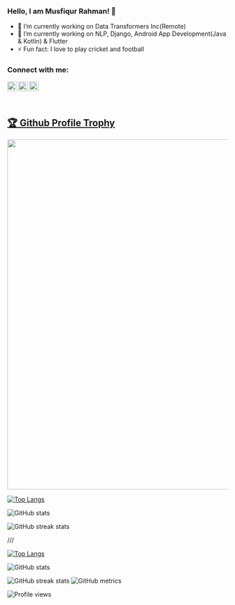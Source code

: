 ### Hello, I am Musfiqur Rahman! 👋



- 🔭 I’m currently working on Data Transformers Inc(Remote)
- 🌱 I’m currently working on NLP, Django, Android App Development(Java & Kotlin) & Flutter
- ⚡ Fun fact: I love to play cricket and football

### Connect with me:
[<img align="left" alt="Twitter" width="22px" src="https://cdn.jsdelivr.net/npm/simple-icons@v3/icons/twitter.svg" />](https://twitter.com/saye_musfiqur)
[<img align="left" alt="LinkedIn" width="22px" src="https://cdn.jsdelivr.net/npm/simple-icons@v3/icons/linkedin.svg">](https://www.linkedin.com/in/mushfiqur-rahman-7a9054185/)
[<img align="left" alt="LinkedIn" width="22px" src="https://cdn.jsdelivr.net/npm/simple-icons@3.13.0/icons/researchgate.svg">](https://www.researchgate.net/profile/Musfiqur-Rahman-12)
<br><br><br>

<a href="https://github.com/musfiqur552608/github-profile-trophy"><h2>🏆 Github Profile Trophy</h2></a>
<a href="https://github.com/musfiqur552608/github-profile-trophy">
  <img width=800 src="https://github-profile-trophy.vercel.app/?username=musfiqur552608&column=8&theme=gruvbox&no-frame=true"/>
</a>

[![Top Langs](https://github-readme-stats.vercel.app/api/top-langs/?username=musfiqur552608)](https://github.com/musfiqur552608)

![GitHub stats](https://github-readme-stats.vercel.app/api?username=musfiqur552608&show_icons=true&count_private=true)  

![GitHub streak stats](https://github-readme-streak-stats.herokuapp.com/?user=musfiqur552608)

///

[![Top Langs](https://github-readme-stats.vercel.app/api/top-langs/?username=musfiqur55260)](https://github.com/musfiqur552608/github-readme-stats)

![GitHub stats](https://github-readme-stats.vercel.app/api?username=musfiqur55260&show_icons=true&count_private=true)  

   
![GitHub streak stats](https://github-readme-streak-stats.herokuapp.com/?user=musfiqur55260)
![GitHub metrics](https://metrics.lecoq.io/musfiqur55260)

![Profile views](https://gpvc.arturio.dev/musfiqur55260)




